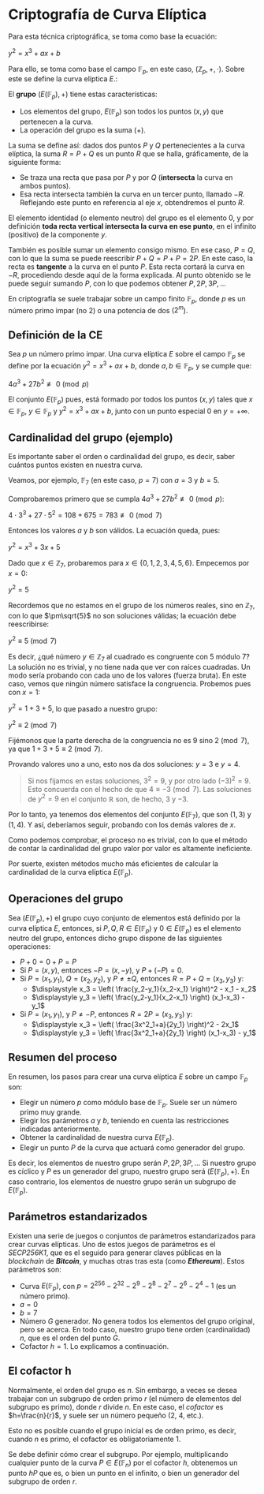 # Criptografía de Curva Elíptica

Para esta técnica criptográfica, se toma como base la ecuación:

$y^2 = x^3 + ax + b$

Para ello, se toma como base el campo $\mathbb{F}_p$, en este caso, $(\mathbb{Z}_p, +, \cdot)$. Sobre este se define la curva elíptica $E$.:

El **grupo** $(E(\mathbb{F}_p), +)$ tiene estas características:

- Los elementos del grupo, $E(\mathbb{F}_p)$ son todos los puntos $(x, y)$ que pertenecen a la curva.
- La operación del grupo es la suma ($+$).

La suma se define así: dados dos puntos $P$ y $Q$ pertenecientes a la curva elíptica, la suma $R=P+Q$ es un punto $R$ que se halla, gráficamente, de la siguiente forma:

- Se traza una recta que pasa por $P$ y por $Q$ (**intersecta** la curva en ambos puntos).
- Esa recta intersecta también la curva en un tercer punto, llamado $-R$. Reflejando este punto en referencia al eje $x$, obtendremos el punto $R$.

El elemento identidad (o elemento neutro) del grupo es el elemento $0$, y por definición **toda recta vertical intersecta la curva en ese punto**, en el infinito (positivo) de la componente $y$.

También es posible sumar un elemento consigo mismo. En ese caso, $P=Q$, con lo que la suma se puede reescribir $P+Q=P+P=2P$. En este caso, la recta es **tangente** a la curva en el punto $P$. Esta recta cortará la curva en $-R$, procediendo desde aquí de la forma explicada. Al punto obtenido se le puede seguir sumando $P$, con lo que podemos obtener $P, 2P, 3P,...$

En criptografía se suele trabajar sobre un campo finito $\mathbb{F}_p$, donde $p$ es un número primo impar (no 2) o una potencia de dos ($2^m$).

## Definición de la CE

Sea $p$ un número primo impar. Una curva elíptica $E$ sobre el campo $\mathbb{F}_p$ se define por la ecuación $y^2 = x^3 + ax + b$, donde $a,b \in \mathbb{F}_p$, y se cumple que:

$4a^3+27b^2 \not\equiv 0 \pmod p$

El conjunto $E(\mathbb{F}_p)$ pues, está formado por todos los puntos $(x, y)$ tales que $x \in \mathbb{F}_p$, $y \in \mathbb{F}_p$ y $y^2=x^3+ax+b$, junto con un punto especial $0$ en $y=+\infty$.

## Cardinalidad del grupo (ejemplo)

Es importante saber el orden o cardinalidad del grupo, es decir, saber cuántos puntos existen en nuestra curva.

Veamos, por ejemplo, $\mathbb{F}_7$ (en este caso, $p=7$) con $a=3$ y $b=5$.

Comprobaremos primero que se cumpla $4a^3+27b^2 \not\equiv 0 \pmod p$:

$4 \cdot 3^3 + 27 \cdot 5^2 = 108 + 675 = 783 \not\equiv 0 \pmod 7$

Entonces los valores $a$ y $b$ son válidos. La ecuación queda, pues:

$y^2 = x^3 + 3x + 5$

Dado que $x \in \mathbb{Z}_7$, probaremos para $x \in \{0,1,2,3,4,5,6\}$. Empecemos por $x=0$:

$y^2 = 5$

Recordemos que no estamos en el grupo de los números reales, sino en $\mathbb{Z}_7$, con lo que $\pm\sqrt{5}$ no son soluciones válidas; la ecuación debe reescribirse:

$y^2 \equiv 5 \pmod 7$

Es decir, ¿qué número $y \in \mathbb{Z}_7$ al cuadrado es congruente con 5 módulo 7? La solución no es trivial, y no tiene nada que ver con raíces cuadradas. Un modo sería probando con cada uno de los valores (fuerza bruta). En este caso, vemos que ningún número satisface la congruencia. Probemos pues con $x=1$:

$y^2 = 1 + 3 + 5$, lo que pasado a nuestro grupo:

$y^2 \equiv 2 \pmod 7$

Fijémonos que la parte derecha de la congruencia no es $9$ sino $2 \pmod 7$, ya que $1 + 3 + 5 \equiv 2 \pmod 7$.

Provando valores uno a uno, esto nos da dos soluciones: $y=3$ e $y=4$.

> Si nos fijamos en estas soluciones, $3^2=9$, y por otro lado $(-3)^2=9$. Esto concuerda con el hecho de que $4 \equiv -3 \pmod 7$. Las soluciones de $y^2=9$ en el conjunto $\mathbb{R}$ son, de hecho, $3$ y $-3$.

Por lo tanto, ya tenemos dos elementos del conjunto $E(\mathbb{F}_7)$, que son $(1, 3)$ y $(1, 4)$. Y así, deberíamos seguir, probando con los demás valores de $x$.

Como podemos comprobar, el proceso no es trivial, con lo que el método de contar la cardinalidad del grupo valor por valor es altamente ineficiente.

Por suerte, existen métodos mucho más eficientes de calcular la cardinalidad de la curva elíptica $E(\mathbb{F}_p)$.

## Operaciones del grupo

Sea $(E(\mathbb{F}_p),+)$ el grupo cuyo conjunto de elementos está definido por la curva elíptica $E$, entonces, si $P,Q,R \in E(\mathbb{F}_p)$ y $0 \in E(\mathbb{F}_p)$ es el elemento neutro del grupo, entonces dicho grupo dispone de las siguientes operaciones:

- $P+0=0+P=P$
- Si $P=(x,y)$, entonces $-P=(x,-y)$, y $P+(-P)=0$.
- Si $P=(x_1,y_1)$, $Q=(x_2,y_2)$, y $P\neq \pm Q$, entonces $R=P+Q=(x_3,y_3)$ y:
    - $\displaystyle x_3 = \left( \frac{y_2-y_1}{x_2-x_1} \right)^2 - x_1 - x_2$
    - $\displaystyle y_3 = \left( \frac{y_2-y_1}{x_2-x_1} \right) (x_1-x_3) - y_1$
- Si $P=(x_1,y_1)$, y $P\neq-P$, entonces $R=2P=(x_3,y_3)$ y:
    - $\displaystyle x_3 = \left( \frac{3x^2_1+a}{2y_1} \right)^2 - 2x_1$
    - $\displaystyle y_3 = \left( \frac{3x^2_1+a}{2y_1} \right) (x_1-x_3) - y_1$

## Resumen del proceso

En resumen, los pasos para crear una curva elíptica $E$ sobre un campo $\mathbb{F}_p$ son:

- Elegir un número $p$ como módulo base de $\mathbb{F}_p$. Suele ser un número primo muy grande.
- Elegir los parámetros $a$ y $b$, teniendo en cuenta las restricciones indicadas anteriormente.
- Obtener la cardinalidad de nuestra curva $E(\mathbb{F}_p)$.
- Elegir un punto $P$ de la curva que actuará como generador del grupo.

Es decir, los elementos de nuestro grupo serán $P, 2P, 3P,...$ Si nuestro grupo es cíclico y $P$ es un generador del grupo, nuestro grupo será $(E(\mathbb{F}_p),+)$. En caso contrario, los elementos de nuestro grupo serán un subgrupo de $E(\mathbb{F}_p)$.

## Parámetros estandarizados

Existen una serie de juegos o conjuntos de parámetros estandarizados para crear curvas elípticas. Uno de estos juegos de parámetros es el *SECP256K1*, que es el seguido para generar claves públicas en la *blockchain* de ***Bitcoin***, y muchas otras tras esta (como ***Ethereum***). Estos parámetros son:

- Curva $E(\mathbb{F}_p)$, con $p=2^{256} - 2^{32} - 2^9 - 2^8 - 2^7 - 2^6 - 2^4 - 1$ (es un número primo).
- $a=0$
- $b=7$
- Número $G$ generador. No genera todos los elementos del grupo original, pero se acerca. En todo caso, nuestro grupo tiene orden (cardinalidad) $n$, que es el orden del punto $G$.
- Cofactor $h=1$. Lo explicamos a continuación.

## El cofactor h

Normalmente, el orden del grupo es $n$. Sin embargo, a veces se desea trabajar con un subgrupo de orden primo $r$ (el número de elementos del subgrupo es primo), donde $r$ divide $n$. En este caso, el *cofactor* es $h=\frac{n}{r}$, y suele ser un número pequeño (2, 4, etc.).

Esto no es posible cuando el grupo inicial es de orden primo, es decir, cuando $n$ es primo, el cofactor es obligatoriamente $1$.

Se debe definir cómo crear el subgrupo. Por ejemplo, multiplicando cualquier punto de la curva $P \in E(\mathbb{F}_n)$ por el cofactor $h$, obtenemos un punto $hP$ que es, o bien un punto en el infinito, o bien un generador del subgrupo de orden $r$.
